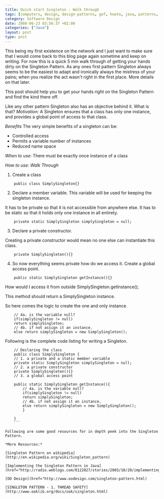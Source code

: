 ```yaml
---
title: Quick start Singleton - Walk through
tags: [computers, design, design-patterns, gof, howto, java, patterns, programming, singleton, singleton-pattern, software, software-development]
category: Software Design
date: 2008-06-23 03:56:37 +02:00
categories: ["Java"]
layout: post
type: post
---
```



This being my first existence on the network and I just want to make sure that I would come back to this blog page again sometime and keep on writing. For now this is a quick 5 min walk through of getting your hands dirty on the Singleton Pattern. As any ones first pattern Singleton always seems to be the easiest to adapt and ironically always the mistress of your pains; when you realize the act wasn't right in the first place.
More details on that later.

This post should help you to get your hands right on the Singleton Pattern and find the kind there off.

Like any other pattern Singleton also has an objective behind it. What is that?
*Motivation:*
A Singleton ensures that a class has only one instance, and provides a global point of access to that class.

*Benefits*
The very simple benefits of a singleton can be:

* Controlled access
* Permits a variable number of instances
* Reduced name space

*When to use:*
There must be exactly once instance of a class

*How to use: Walk Through*

1. Create a class

```
	public class SimplySingleton{}
```

2. Declare a member variable. This variable will be used for keeping the singleton instance.

It has to be private so that it is not accessible from anywhere else. It has to be static so that it holds only one instance in all entirety.

```
	private static SimplySingleton simplySingleton = null;
```

3. Declare a private constructor.

Creating a private constructor would mean no one else can instantiate this class.

```
	private SimplySingleton(){}
```

4. So now everything seems private how do we access it. Create a global access point.

```
	public static SimplySingleton getInstance(){}
```

How would I access it from outside SimplySingleton.getInstance();

This method should return a SimplySingleton instance.

So here comes the logic to create the one and only instance.

```
	// 4a. is the variable null?
	if(simplySingleton != null)
	return simplySingleton;
	// 4b. if not assign it an instance.
	else return simplySingleton = new SimplySingleton();
```

Following is the complete code listing for writing a Singleton.

```
	// Declaring the class
	public class SimplySingleton {
	// 1. a private and a static member variable
	private static SimplySingleton simplySingleton = null;
	// 2. a private constructor
	private SimplySingleton(){}
	// 3. a global access point

	public static SimplySingleton getInstance(){
		// 4a. is the variable null?
		if(simplySingleton != null)
		return simplySingleton;
		// 4b. if not assign it an instance.
		else return simplySingleton = new SimplySingleton();
		}

	}
	```

Following are some good resources for in depth peek into the Singleton Pattern.

*More Resources:*

[Singleton Pattern on wikipedia](http://en.wikipedia.org/wiki/Singleton_pattern)

[Implementing the Singleton Pattern in Java](href="http://radio.weblogs.com/0122027/stories/2003/10/20/implementingTheSingletonPatternInJava.html)

[OO Design](href="http://www.oodesign.com/singleton-pattern.html)

[SINGLETON PATTERN - 1. THREAD SAFETY](http://www.oaklib.org/docs/oak/singleton.html)

